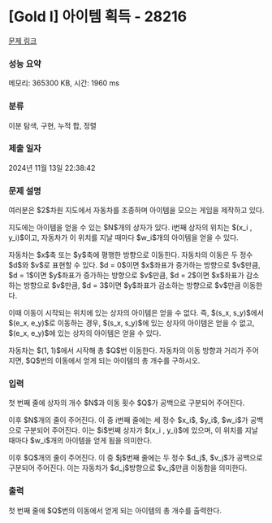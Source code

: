 # [Gold I] 아이템 획득 - 28216 

[문제 링크](https://www.acmicpc.net/problem/28216) 

### 성능 요약

메모리: 365300 KB, 시간: 1960 ms

### 분류

이분 탐색, 구현, 누적 합, 정렬

### 제출 일자

2024년 11월 13일 22:38:42

### 문제 설명

<p>여러분은 $2$차원 지도에서 자동차를 조종하며 아이템을 모으는 게임을 제작하고 있다.</p>

<p>지도에는 아이템을 얻을 수 있는 $N$개의 상자가 있다. i번째 상자의 위치는 $(x_i , y_i)$이고, 자동차가 이 위치를 지날 때마다 $w_i$개의 아이템을 얻을 수 있다.</p>

<p>자동차는 $x$축 또는 $y$축에 평행한 방향으로 이동한다. 자동차의 이동은 두 정수 $d$와 $v$로 표현할 수 있다. $d = 0$이면 $x$좌표가 증가하는 방향으로 $v$만큼, $d = 1$이면 $y$좌표가 증가하는 방향으로 $v$만큼, $d = 2$이면 $x$좌표가 감소하는 방향으로 $v$만큼, $d = 3$이면 $y$좌표가 감소하는 방향으로 $v$만큼 이동한다.</p>

<p>이때 이동이 시작되는 위치에 있는 상자의 아이템은 얻을 수 없다. 즉, $(s_x, s_y)$에서 $(e_x, e_y)$로 이동하는 경우, $(s_x, s_y)$에 있는 상자의 아이템은 얻을 수 없고, $(e_x, e_y)$에 있는 상자의 아이템은 얻을 수 있다.</p>

<p>자동차는 $(1, 1)$에서 시작해 총 $Q$번 이동한다. 자동차의 이동 방향과 거리가 주어지면, $Q$번의 이동에서 얻게 되는 아이템의 총 개수를 구하시오.</p>

### 입력 

 <p>첫 번째 줄에 상자의 개수 $N$과 이동 횟수 $Q$가 공백으로 구분되어 주어진다.</p>

<p>이후 $N$개의 줄이 주어진다. 이 중 i번째 줄에는 세 정수 $x_i$, $y_i$, $w_i$가 공백으로 구분되어 주어진다. 이는 $i$번째 상자가 $(x_i , y_i)$에 있으며, 이 위치를 지날 때마다 $w_i$개의 아이템을 얻게 됨을 의미한다.</p>

<p>이후 $Q$개의 줄이 주어진다. 이 중 $j$번째 줄에는 두 정수 $d_j$, $v_j$가 공백으로 구분되어 주어진다. 이는 자동차가 $d_j$방향으로 $v_j$만큼 이동함을 의미한다.</p>

### 출력 

 <p>첫 번째 줄에 $Q$번의 이동에서 얻게 되는 아이템의 총 개수를 출력한다.</p>

